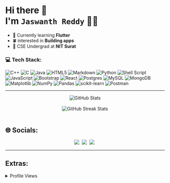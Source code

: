 # Hi there 👋 <br> I'm `Jaswanth Reddy` 👨‍💻

- 🧠 Currently learning **Flutter**
- 🍀 interested in **Building apps**
- 📍 CSE Undergrad at **NIT Surat**

### 💻 Tech Stack:
![C++](https://img.shields.io/badge/c++-%2300599C.svg?style=for-the-badge&logo=c%2B%2B&logoColor=white) 
![C](https://img.shields.io/badge/c-%2300599C.svg?style=for-the-badge&logo=c&logoColor=white) 
![Java](https://img.shields.io/badge/java-%23ED8B00.svg?style=for-the-badge&logo=openjdk&logoColor=white) 
![HTML5](https://img.shields.io/badge/html5-%23E34F26.svg?style=for-the-badge&logo=html5&logoColor=white)
![Markdown](https://img.shields.io/badge/markdown-%23000000.svg?style=for-the-badge&logo=markdown&logoColor=white)
![Python](https://img.shields.io/badge/python-3670A0?style=for-the-badge&logo=python&logoColor=ffdd54) ![Shell Script](https://img.shields.io/badge/shell_script-%23121011.svg?style=for-the-badge&logo=gnu-bash&logoColor=white) 
![JavaScript](https://img.shields.io/badge/javascript-%23323330.svg?style=for-the-badge&logo=javascript&logoColor=%23F7DF1E) 
![Bootstrap](https://img.shields.io/badge/bootstrap-%238511FA.svg?style=for-the-badge&logo=bootstrap&logoColor=white) 
![React](https://img.shields.io/badge/react-%2320232a.svg?style=for-the-badge&logo=react&logoColor=%2361DAFB) 
![Postgres](https://img.shields.io/badge/postgres-%23316192.svg?style=for-the-badge&logo=postgresql&logoColor=white) 
![MySQL](https://img.shields.io/badge/mysql-%2300000f.svg?style=for-the-badge&logo=mysql&logoColor=white) 
![MongoDB](https://img.shields.io/badge/MongoDB-%234ea94b.svg?style=for-the-badge&logo=mongodb&logoColor=white) 
![Matplotlib](https://img.shields.io/badge/Matplotlib-%23ffffff.svg?style=for-the-badge&logo=Matplotlib&logoColor=black)
![NumPy](https://img.shields.io/badge/numpy-%23013243.svg?style=for-the-badge&logo=numpy&logoColor=white)
![Pandas](https://img.shields.io/badge/pandas-%23150458.svg?style=for-the-badge&logo=pandas&logoColor=white)
 ![scikit-learn](https://img.shields.io/badge/scikit--learn-%23F7931E.svg?style=for-the-badge&logo=scikit-learn&logoColor=white) 
 ![Postman](https://img.shields.io/badge/Postman-FF6C37?style=for-the-badge&logo=postman&logoColor=white)

---

<div align="center">
  <img src="https://github-readme-stats.vercel.app/api?username=jassu7082&theme=dark&hide_border=false&include_all_commits=true&count_private=true" alt="GitHub Stats">
</div>
<br/>
<div align="center">
  <img src="https://github-readme-streak-stats.herokuapp.com/?user=jassu7082&theme=dark&hide_border=false" alt="GitHub Streak Stats">
</div>
<br />

## 🌐 Socials:
<p align="center">
<a href="https://github.com/Jassu7082"><img src="https://img.shields.io/badge/GitHub-100000?style=for-the-badge&logo=github&logoColor=white"/></a>&nbsp;
<a href="https://www.linkedin.com/in/settipi-jaswanth-reddy-2041b7256/"><img src="https://img.shields.io/badge/LinkedIn-0077B5?style=for-the-badge&logo=linkedin&logoColor=white"/></a>&nbsp;
<a href="https://mail.google.com/mail/?view=cm&fs=1&tf=1&to=jaswanth7082@gmail.com"><img src="https://img.shields.io/badge/Gmail-D14836?style=for-the-badge&logo=gmail&logoColor=white"/></a>&nbsp;
</p>

---
## Extras:
<details>
  <summary>Profile Views</summary>
  <img src="https://badges.pufler.dev/visits/Jassu7082/Jassu7082" alt="Visits Badge">
</details>
